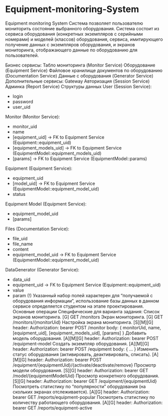 # Equipment-monitoring-System

Equipment monitoring System
Система позволяет пользователю мониторить состояние выбранного оборудования. Система состоит из сервиса оборудования (конкретных экземпляров с серийными номерами) и моделей (классов) оборудования, сервиса, имитирующего получение данных с экземпляров оборудования, и экранов мониторинга, отображающего данные по оборудованию для пользователей.

Бизнес сервисы:
Табло мониторинга (Monitor Service)
Оборудование (Equipment Service)
Файловое хранилище документов по оборудованию (Documentation Service)
Данные с оборудования (Generator Service)
Дополнительные сервисы:
Gateway
Авторизация (Session Service)
Админка (Report Service)
Структуры данных
User (Session Service):
+ login
+ password
+ user_uid

Monitor (Monitor Service):
+ monitor_uid
+ name
+ [equipment_uid] -> FK to Equipment Service (Equipment::equipment_uid)
+ [equipment_models_uid] -> FK to Equipment Service (EquipmentModel::equipment_models_uid)
+ [params] -> FK to Equipment Service (EquipmentModel::params)

Equipment (Equipment Service):
+ equipment_uid
+ [model_uid] -> FK to Equipment Service (EquipmentModel::equipment_model_uid)
+ status

Equipment Model (Equipment Service):
+ equipment_model_uid
+ [params]

Files (Documentation Service):
+ file_uid
+ file_name
+ content
+ equipment_model_uid -> FK to Equipment Service (EquipmentModel::equipment_model_uid)


DataGenerator (Generator Service):
+ data_uid
+ equipment_uid -> FK to Equipment Service (Equipment::equipment_uid)
+ value
+ param
(!) Указанный набор полей характерен для “получаемой с оборудования информации”, использование базы данных в данном сервисе определяется студентом на этапе проектирования.
Основные операции
Специфические для варианта задания:
Список экранов мониторинга. [G]
GET /monitors
Экран мониторинга. [G]
GET /monitors/{monitorUid}
Настройка экрана мониторинга. [S][M][G]
header: Authorization: bearer <jwt>
POST /monitor
body: { monitorUid, name, [equipment_uid], [equipment_models_uid], [params] }
Добавить модель оборудования. [A][M][G]
header: Authorization: bearer <jwt>
POST /equipment-model
Создать экземпляр оборудования. [A][M][G]
header: Authorization: bearer <jwt>
POST /equipment
body: { … }
Изменить статус оборудования (активировать, деактивировать, списать). [A][M][G]
header: Authorization: bearer <jwt>
POST /equipment/{equipmentUid}/{activate/deactivate/remove}
Просмотр модели оборудования. [S][G]
header: Authorization: bearer <jwt>
GET /model/{equipmentModelUid}
Просмотр конкретного оборудования. [S][G]
header: Authorization: bearer <jwt>
GET /equipment/{equipmentUid}
Посмотреть статистику по “популярности” оборудования (на скольких экранах отслеживается). [A][G]
header: Authorization: bearer <jwt>
GET /reports/equipment-popular
Посмотреть статистику по количеству работающего оборудования. [A][G]
header: Authorization: bearer <jwt>
GET /reports/equipment-active
